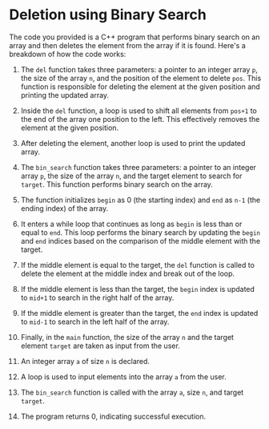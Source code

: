 # Deletion using Binary Search

The code you provided is a C++ program that performs binary search on an array and then deletes the element from the array if it is found. Here's a breakdown of how the code works:

1. The `del` function takes three parameters: a pointer to an integer array `p`, the size of the array `n`, and the position of the element to delete `pos`. This function is responsible for deleting the element at the given position and printing the updated array.

2. Inside the `del` function, a loop is used to shift all elements from `pos+1` to the end of the array one position to the left. This effectively removes the element at the given position.

3. After deleting the element, another loop is used to print the updated array.

4. The `bin_search` function takes three parameters: a pointer to an integer array `p`, the size of the array `n`, and the target element to search for `target`. This function performs binary search on the array.

5. The function initializes `begin` as 0 (the starting index) and `end` as `n-1` (the ending index) of the array.

6. It enters a while loop that continues as long as `begin` is less than or equal to `end`. This loop performs the binary search by updating the `begin` and `end` indices based on the comparison of the middle element with the target.

7. If the middle element is equal to the target, the `del` function is called to delete the element at the middle index and break out of the loop.

8. If the middle element is less than the target, the `begin` index is updated to `mid+1` to search in the right half of the array.

9. If the middle element is greater than the target, the `end` index is updated to `mid-1` to search in the left half of the array.

10. Finally, in the `main` function, the size of the array `n` and the target element `target` are taken as input from the user.

11. An integer array `a` of size `n` is declared.

12. A loop is used to input elements into the array `a` from the user.

13. The `bin_search` function is called with the array `a`, size `n`, and target `target`.

14. The program returns 0, indicating successful execution.
